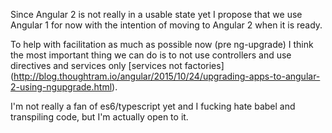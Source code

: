 Since Angular 2 is not really in a usable state yet I propose that we use Angular 1 for now with
the intention of moving to Angular 2 when it is ready.

To help with facilitation as much as possible now (pre ng-upgrade) I think the most important thing
we can do is to not use controllers and use directives and services only [services not factories]
(http://blog.thoughtram.io/angular/2015/10/24/upgrading-apps-to-angular-2-using-ngupgrade.html).

I'm not really a fan of es6/typescript yet and I fucking hate babel and transpiling code, but I'm
actually open to it.
